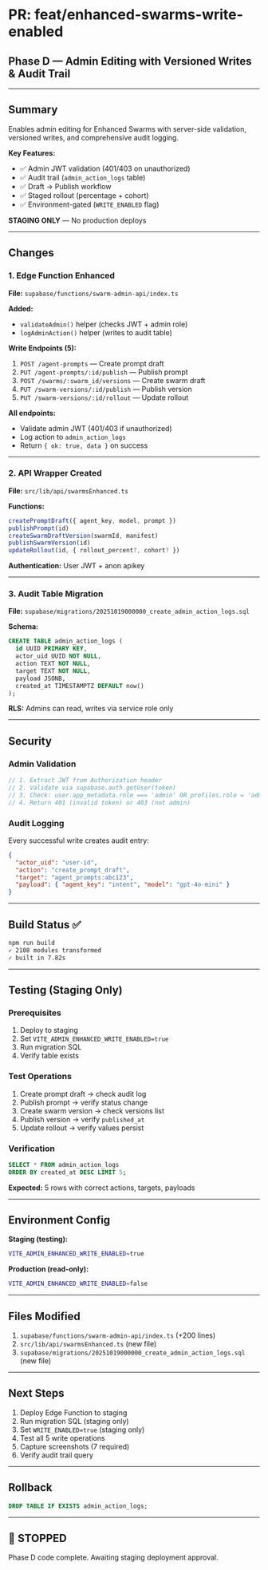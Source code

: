 # PR: feat/enhanced-swarms-write-enabled

## Phase D — Admin Editing with Versioned Writes & Audit Trail

---

## Summary

Enables admin editing for Enhanced Swarms with server-side validation, versioned writes, and comprehensive audit logging.

**Key Features:**
- ✅ Admin JWT validation (401/403 on unauthorized)
- ✅ Audit trail (`admin_action_logs` table)
- ✅ Draft → Publish workflow
- ✅ Staged rollout (percentage + cohort)
- ✅ Environment-gated (`WRITE_ENABLED` flag)

**STAGING ONLY** — No production deploys

---

## Changes

### 1. Edge Function Enhanced
**File:** `supabase/functions/swarm-admin-api/index.ts`

**Added:**
- `validateAdmin()` helper (checks JWT + admin role)
- `logAdminAction()` helper (writes to audit table)

**Write Endpoints (5):**
1. `POST /agent-prompts` — Create prompt draft
2. `PUT /agent-prompts/:id/publish` — Publish prompt
3. `POST /swarms/:swarm_id/versions` — Create swarm draft
4. `PUT /swarm-versions/:id/publish` — Publish version
5. `PUT /swarm-versions/:id/rollout` — Update rollout

**All endpoints:**
- Validate admin JWT (401/403 if unauthorized)
- Log action to `admin_action_logs`
- Return `{ ok: true, data }` on success

---

### 2. API Wrapper Created
**File:** `src/lib/api/swarmsEnhanced.ts`

**Functions:**
```typescript
createPromptDraft({ agent_key, model, prompt })
publishPrompt(id)
createSwarmDraftVersion(swarmId, manifest)
publishSwarmVersion(id)
updateRollout(id, { rollout_percent?, cohort? })
```

**Authentication:** User JWT + anon apikey

---

### 3. Audit Table Migration
**File:** `supabase/migrations/20251019000000_create_admin_action_logs.sql`

**Schema:**
```sql
CREATE TABLE admin_action_logs (
  id UUID PRIMARY KEY,
  actor_uid UUID NOT NULL,
  action TEXT NOT NULL,
  target TEXT NOT NULL,
  payload JSONB,
  created_at TIMESTAMPTZ DEFAULT now()
);
```

**RLS:** Admins can read, writes via service role only

---

## Security

### Admin Validation
```typescript
// 1. Extract JWT from Authorization header
// 2. Validate via supabase.auth.getUser(token)
// 3. Check: user.app_metadata.role === 'admin' OR profiles.role = 'admin'
// 4. Return 401 (invalid token) or 403 (not admin)
```

### Audit Logging
Every successful write creates audit entry:
```json
{
  "actor_uid": "user-id",
  "action": "create_prompt_draft",
  "target": "agent_prompts:abc123",
  "payload": { "agent_key": "intent", "model": "gpt-4o-mini" }
}
```

---

## Build Status ✅

```bash
npm run build
✓ 2108 modules transformed
✓ built in 7.82s
```

---

## Testing (Staging Only)

### Prerequisites
1. Deploy to staging
2. Set `VITE_ADMIN_ENHANCED_WRITE_ENABLED=true`
3. Run migration SQL
4. Verify table exists

### Test Operations
1. Create prompt draft → check audit log
2. Publish prompt → verify status change
3. Create swarm version → check versions list
4. Publish version → verify `published_at`
5. Update rollout → verify values persist

### Verification
```sql
SELECT * FROM admin_action_logs
ORDER BY created_at DESC LIMIT 5;
```

**Expected:** 5 rows with correct actions, targets, payloads

---

## Environment Config

**Staging (testing):**
```bash
VITE_ADMIN_ENHANCED_WRITE_ENABLED=true
```

**Production (read-only):**
```bash
VITE_ADMIN_ENHANCED_WRITE_ENABLED=false
```

---

## Files Modified

1. `supabase/functions/swarm-admin-api/index.ts` (+200 lines)
2. `src/lib/api/swarmsEnhanced.ts` (new file)
3. `supabase/migrations/20251019000000_create_admin_action_logs.sql` (new file)

---

## Next Steps

1. Deploy Edge Function to staging
2. Run migration SQL (staging only)
3. Set `WRITE_ENABLED=true` (staging only)
4. Test all 5 write operations
5. Capture screenshots (7 required)
6. Verify audit trail query

---

## Rollback

```sql
DROP TABLE IF EXISTS admin_action_logs;
```

---

## 🛑 STOPPED

Phase D code complete. Awaiting staging deployment approval.
